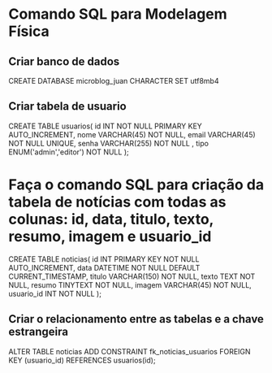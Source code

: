 # Comando SQL para Modelagem Física

## Criar banco de dados

CREATE DATABASE microblog_juan CHARACTER SET utf8mb4

## Criar tabela de usuario

CREATE TABLE usuarios(
    id INT NOT NULL PRIMARY KEY AUTO_INCREMENT,
    nome VARCHAR(45) NOT NULL,
    email VARCHAR(45) NOT NULL UNIQUE,
    senha VARCHAR(255) NOT NULL ,
    tipo ENUM('admin','editor') NOT NULL
); 

# Faça o comando SQL para criação da tabela de notícias com todas as colunas: id, data, titulo, texto, resumo, imagem e usuario_id

CREATE TABLE noticias(
    id INT PRIMARY KEY NOT NULL AUTO_INCREMENT,
    data DATETIME NOT NULL DEFAULT CURRENT_TIMESTAMP,
    titulo VARCHAR(150) NOT NULL,
    texto TEXT NOT NULL,
    resumo TINYTEXT NOT NULL,
    imagem VARCHAR(45) NOT NULL,
    usuario_id INT NOT NULL
); 

## Criar o relacionamento entre as tabelas e a chave estrangeira

ALTER TABLE noticias
    ADD CONSTRAINT fk_noticias_usuarios
    FOREIGN KEY (usuario_id) REFERENCES usuarios(id);